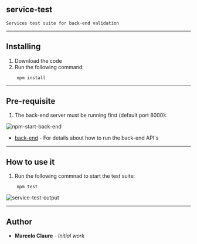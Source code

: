 ## service-test
```
Services test suite for back-end validation
```
---
## Installing

1. Download the code
2. Run the following command:
```
    npm install
```
---
## Pre-requisite
1. The back-end server must be running first (default port 8000):

![npm-start-back-end](https://user-images.githubusercontent.com/24611413/67206646-13af7300-f3e0-11e9-8474-040a7dc4e94d.jpg)

* [back-end](https://github.com/mclaure/test-pyramid/tree/master/src/back-end) - For details about how to run the back-end API's 

---
## How to use it
1. Run the following commnad to start the test suite:
```
    npm test
```
![service-test-output](https://user-images.githubusercontent.com/24611413/67209554-91c24880-f3e5-11e9-81a7-1d160411a342.jpg)

---
## Author

* **Marcelo Claure** - *Initial work*
